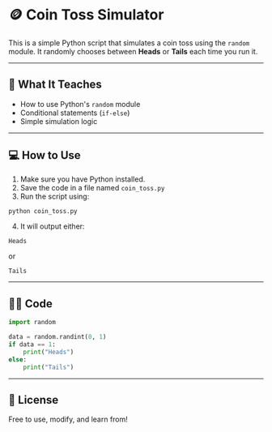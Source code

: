 # 🪙 Coin Toss Simulator

This is a simple Python script that simulates a coin toss using the `random` module. It randomly chooses between **Heads** or **Tails** each time you run it.

---

## 🧠 What It Teaches

- How to use Python's `random` module
- Conditional statements (`if-else`)
- Simple simulation logic

---

## 💻 How to Use

1. Make sure you have Python installed.
2. Save the code in a file named `coin_toss.py`
3. Run the script using:

```bash
python coin_toss.py
```
4. It will output either:

```
Heads
```
or

```
Tails
```

---

## 🧑‍💻 Code

```python
import random

data = random.randint(0, 1)
if data == 1:
    print("Heads")
else:
    print("Tails")
```

---

## 🔖 License

Free to use, modify, and learn from!
